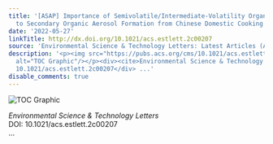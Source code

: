 ```yaml
---
title: '[ASAP] Importance of Semivolatile/Intermediate-Volatility Organic Compounds
  to Secondary Organic Aerosol Formation from Chinese Domestic Cooking Emissions'
date: '2022-05-27'
linkTitle: http://dx.doi.org/10.1021/acs.estlett.2c00207
source: 'Environmental Science & Technology Letters: Latest Articles (ACS Publications)'
description: '<p><img src="https://pubs.acs.org/cms/10.1021/acs.estlett.2c00207/asset/images/medium/ez2c00207_0003.gif"
  alt="TOC Graphic"/></p><div><cite>Environmental Science & Technology Letters</cite></div><div>DOI:
  10.1021/acs.estlett.2c00207</div> ...'
disable_comments: true
---
```

<p><img src="https://pubs.acs.org/cms/10.1021/acs.estlett.2c00207/asset/images/medium/ez2c00207_0003.gif" alt="TOC Graphic"/></p><div><cite>Environmental Science & Technology Letters</cite></div><div>DOI: 10.1021/acs.estlett.2c00207</div> ...